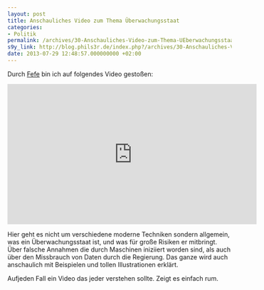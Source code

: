 ```yaml
---
layout: post
title: Anschauliches Video zum Thema Überwachungsstaat
categories:
- Politik
permalink: /archives/30-Anschauliches-Video-zum-Thema-UEberwachungsstaat.html
s9y_link: http://blog.phils3r.de/index.php?/archives/30-Anschauliches-Video-zum-Thema-UEberwachungsstaat.html
date: 2013-07-29 12:48:57.000000000 +02:00
---
```

Durch [Fefe](http://blog.fefe.de/?ts=af0bbca3) bin ich auf folgendes Video gestoßen:

<iframe width="560" height="315" src="http://www.youtube.com/embed/iHlzsURb0WI" frameborder="0" allowfullscreen></iframe><br />

Hier geht es nicht um verschiedene moderne Techniken sondern allgemein, was ein Überwachungsstaat ist, und was für große Risiken er mitbringt. Über falsche Annahmen die durch Maschinen iniziiert worden sind, als auch über den Missbrauch von Daten durch die Regierung. Das ganze wird auch anschaulich mit Beispielen und tollen Illustrationen erklärt.

Aufjeden Fall ein Video das jeder verstehen sollte. Zeigt es einfach rum.
